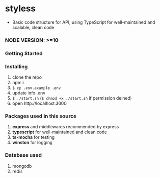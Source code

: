 # styless

- Basic code structure for API, using TypeScript for well-maintained and scalable, clean code

### NODE VERSION: >=10
### Getting Started


### Installing

1. clone the repo
2. npm i
4. `$ cp .env.example .env`
5. update info .env
3. `$ ./start.sh` (`$ chmod +x ./start.sh` if permission deined)
4. open http://localhost:3000

### Packages used in this source
1. **express** and middlewares recommended by express
2. **typescript** for well-maintained and clean code
3. **ts-mocha** for testing
4. **winston** for logging

### Database used
1. mongodb
2. redis
